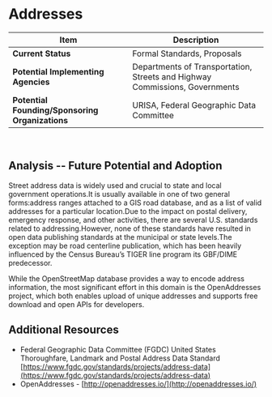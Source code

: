 # Addresses
| Item | Description |
| --- | --- |
| **Current Status** | Formal Standards, Proposals |
| **Potential Implementing Agencies** | Departments of Transportation, Streets and Highway Commissions, Governments |
| **Potential Founding/Sponsoring Organizations** | URISA, Federal Geographic Data Committee |
<br>

## Analysis -- Future Potential and Adoption

Street address data is widely used and crucial to state and local government operations.It is usually available in one of two general forms:address ranges attached to a GIS road database, and as a list of valid addresses for a particular location.Due to the impact on postal delivery, emergency response, and other activities, there are several U.S. standards related to addressing.However, none of these standards have resulted in open data publishing standards at the municipal or state levels.The exception may be road centerline publication, which has been heavily influenced by the Census Bureau’s TIGER line program its GBF/DIME predecessor.

While the OpenStreetMap database provides a way to encode address information, the most significant effort in this domain is the OpenAddresses project, which both enables upload of unique addresses and supports free download and open APIs for developers.

## Additional Resources

*   Federal Geographic Data Committee (FGDC) United States Thoroughfare, Landmark and Postal Address Data Standard [https://www.fgdc.gov/standards/projects/address-data](https://www.fgdc.gov/standards/projects/address-data)
*   OpenAddresses - [http://openaddresses.io/](http://openaddresses.io/)
